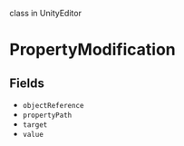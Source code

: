 class in UnityEditor
# PropertyModification

## Fields
- `objectReference`
- `propertyPath`
- `target`
- `value`
